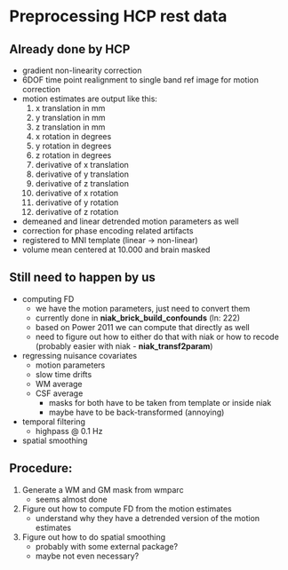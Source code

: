 # Preprocessing HCP rest data

## Already done by HCP
- gradient non-linearity correction
- 6DOF time point realignment to single band ref image for motion correction
- motion estimates are output like this:
    1. x translation in mm
    2. y translation in mm
    3. z translation in mm
    4. x rotation in degrees
    5. y rotation in degrees
    6. z rotation in degrees
    7. derivative of x translation
    8. derivative of y translation
    9. derivative of z translation
    10. derivative of x rotation
    11. derivative of y rotation
    12. derivative of z rotation
- demeaned and linear detrended motion parameters as well
- correction for phase encoding related artifacts
- registered to MNI template (linear -> non-linear)
- volume mean centered at 10.000 and brain masked

## Still need to happen by us
- computing FD
    - we have the motion parameters, just need to convert them
    - currently done in __niak_brick_build_confounds__ (ln: 222)
    - based on Power 2011 we can compute that directly as well
    - need to figure out how to either do that with niak or how to recode (probably easier with niak - __niak_transf2param__)
- regressing nuisance covariates
    - motion parameters
    - slow time drifts
    - WM average
    - CSF average
        - masks for both have to be taken from template or inside niak
        - maybe have to be back-transformed (annoying)
- temporal filtering
    - highpass @ 0.1 Hz
- spatial smoothing

## Procedure:
1. Generate a WM and GM mask from wmparc
    - seems almost done
2. Figure out how to compute FD from the motion estimates
    - understand why they have a detrended version of the motion estimates
3. Figure out how to do spatial smoothing
    - probably with some external package?
    - maybe not even necessary?
